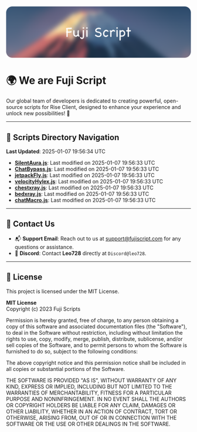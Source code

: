 ![Banner](.github/b.webp)

# 🌍 **We are Fuji Script**

Our global team of developers is dedicated to creating powerful, open-source scripts for Rise Client, designed to enhance your experience and unlock new possibilities! 🌟

---
<!-- SCRIPTS_NAVIGATION_START -->
## 📂 **Scripts Directory Navigation**

**Last Updated**: 2025-01-07 19:56:34 UTC

- **[SilentAura.js](scripts/SilentAura.js)**: Last modified on 2025-01-07 19:56:33 UTC
- **[ChatBypass.js](scripts/ChatBypass.js)**: Last modified on 2025-01-07 19:56:33 UTC
- **[jetpackFly.js](scripts/jetpackFly.js)**: Last modified on 2025-01-07 19:56:33 UTC
- **[velocityHylex.js](scripts/velocityHylex.js)**: Last modified on 2025-01-07 19:56:33 UTC
- **[chestxray.js](scripts/chestxray.js)**: Last modified on 2025-01-07 19:56:33 UTC
- **[bedxray.js](scripts/bedxray.js)**: Last modified on 2025-01-07 19:56:33 UTC
- **[chatMacro.js](scripts/chatMacro.js)**: Last modified on 2025-01-07 19:56:33 UTC

<!-- SCRIPTS_NAVIGATION_END -->

---

## 💬 **Contact Us**  
- 📬 **Support Email**: Reach out to us at [support@fujiscript.com](mailto:support@fujiscript.com) for any questions or assistance.  
- 💬 **Discord**: Contact **Leo728** directly at `Discord@leo728`.

---

## 📜 **License**

This project is licensed under the MIT License.  

**MIT License**  
Copyright (c) 2023 Fuji Scripts  

Permission is hereby granted, free of charge, to any person obtaining a copy of this software and associated documentation files (the "Software"), to deal in the Software without restriction, including without limitation the rights to use, copy, modify, merge, publish, distribute, sublicense, and/or sell copies of the Software, and to permit persons to whom the Software is furnished to do so, subject to the following conditions:  

The above copyright notice and this permission notice shall be included in all copies or substantial portions of the Software.  

THE SOFTWARE IS PROVIDED "AS IS", WITHOUT WARRANTY OF ANY KIND, EXPRESS OR IMPLIED, INCLUDING BUT NOT LIMITED TO THE WARRANTIES OF MERCHANTABILITY, FITNESS FOR A PARTICULAR PURPOSE AND NONINFRINGEMENT. IN NO EVENT SHALL THE AUTHORS OR COPYRIGHT HOLDERS BE LIABLE FOR ANY CLAIM, DAMAGES OR OTHER LIABILITY, WHETHER IN AN ACTION OF CONTRACT, TORT OR OTHERWISE, ARISING FROM, OUT OF OR IN CONNECTION WITH THE SOFTWARE OR THE USE OR OTHER DEALINGS IN THE SOFTWARE.  
